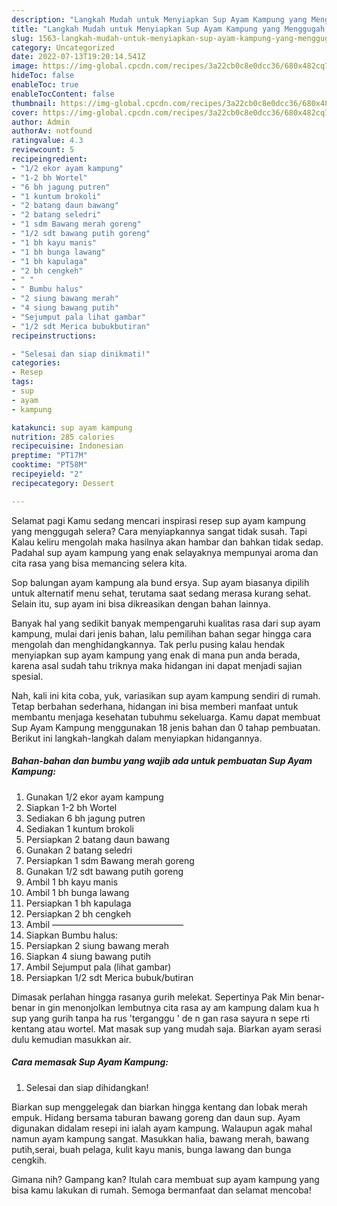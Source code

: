 ```yaml
---
description: "Langkah Mudah untuk Menyiapkan Sup Ayam Kampung yang Menggugah Selera, Buat Buka Puasa Lezat Sekali"
title: "Langkah Mudah untuk Menyiapkan Sup Ayam Kampung yang Menggugah Selera, Buat Buka Puasa Lezat Sekali"
slug: 1563-langkah-mudah-untuk-menyiapkan-sup-ayam-kampung-yang-menggugah-selera-buat-buka-puasa-lezat-sekali
category: Uncategorized
date: 2022-07-13T19:20:14.541Z
image: https://img-global.cpcdn.com/recipes/3a22cb0c8e0dcc36/680x482cq70/sup-ayam-kampung-foto-resep-utama.jpg
hideToc: false
enableToc: true
enableTocContent: false
thumbnail: https://img-global.cpcdn.com/recipes/3a22cb0c8e0dcc36/680x482cq70/sup-ayam-kampung-foto-resep-utama.jpg
cover: https://img-global.cpcdn.com/recipes/3a22cb0c8e0dcc36/680x482cq70/sup-ayam-kampung-foto-resep-utama.jpg
author: Admin
authorAv: notfound
ratingvalue: 4.3
reviewcount: 5
recipeingredient:
- "1/2 ekor ayam kampung"
- "1-2 bh Wortel"
- "6 bh jagung putren"
- "1 kuntum brokoli"
- "2 batang daun bawang"
- "2 batang seledri"
- "1 sdm Bawang merah goreng"
- "1/2 sdt bawang putih goreng"
- "1 bh kayu manis"
- "1 bh bunga lawang"
- "1 bh kapulaga"
- "2 bh cengkeh"
- " "
- " Bumbu halus"
- "2 siung bawang merah"
- "4 siung bawang putih"
- "Sejumput pala lihat gambar"
- "1/2 sdt Merica bubukbutiran"
recipeinstructions:

- "Selesai dan siap dinikmati!"
categories:
- Resep
tags:
- sup
- ayam
- kampung

katakunci: sup ayam kampung 
nutrition: 285 calories
recipecuisine: Indonesian
preptime: "PT17M"
cooktime: "PT58M"
recipeyield: "2"
recipecategory: Dessert

---
```



Selamat pagi Kamu sedang mencari inspirasi resep sup ayam kampung yang menggugah selera? Cara menyiapkannya sangat tidak susah. Tapi Kalau keliru mengolah maka hasilnya akan hambar dan bahkan tidak sedap. Padahal sup ayam kampung yang enak selayaknya mempunyai aroma dan cita rasa yang bisa memancing selera kita.


Sop balungan ayam kampung ala bund ersya. Sup ayam biasanya dipilih untuk alternatif menu sehat, terutama saat sedang merasa kurang sehat. Selain itu, sup ayam ini bisa dikreasikan dengan bahan lainnya.

Banyak hal yang sedikit banyak mempengaruhi kualitas rasa dari sup ayam kampung, mulai dari jenis bahan, lalu pemilihan bahan segar hingga cara mengolah dan menghidangkannya. Tak perlu pusing kalau hendak menyiapkan sup ayam kampung yang enak di mana pun anda berada, karena asal sudah tahu triknya maka hidangan ini dapat menjadi sajian spesial.


Nah, kali ini kita coba, yuk, variasikan sup ayam kampung sendiri di rumah. Tetap berbahan sederhana, hidangan ini bisa memberi manfaat untuk membantu menjaga kesehatan tubuhmu sekeluarga. Kamu dapat membuat Sup Ayam Kampung menggunakan 18 jenis bahan dan 0 tahap pembuatan. Berikut ini langkah-langkah dalam menyiapkan hidangannya.

<!--inarticleads1-->

##### Bahan-bahan dan bumbu yang wajib ada untuk pembuatan Sup Ayam Kampung:

1. Gunakan 1/2 ekor ayam kampung
1. Siapkan 1-2 bh Wortel
1. Sediakan 6 bh jagung putren
1. Sediakan 1 kuntum brokoli
1. Persiapkan 2 batang daun bawang
1. Gunakan 2 batang seledri
1. Persiapkan 1 sdm Bawang merah goreng
1. Gunakan 1/2 sdt bawang putih goreng
1. Ambil 1 bh kayu manis
1. Ambil 1 bh bunga lawang
1. Persiapkan 1 bh kapulaga
1. Persiapkan 2 bh cengkeh
1. Ambil  ———————————————
1. Siapkan  Bumbu halus:
1. Persiapkan 2 siung bawang merah
1. Siapkan 4 siung bawang putih
1. Ambil Sejumput pala (lihat gambar)
1. Persiapkan 1/2 sdt Merica bubuk/butiran


Dimasak perlahan hingga rasanya gurih melekat. Sepertinya Pak Min benar-benar in gin menonjolkan lembutnya cita rasa ay am kampung dalam kua h sup yang gurih tanpa ha rus &#39;terganggu &#39; de n gan rasa sayura n sepe rti kentang atau wortel. Mat masak sup yang mudah saja. Biarkan ayam serasi dulu kemudian masukkan air. 

<!--inarticleads2-->

##### Cara memasak Sup Ayam Kampung:


1. Selesai dan siap dihidangkan!

Biarkan sup menggelegak dan biarkan hingga kentang dan lobak merah empuk. Hidang bersama taburan bawang goreng dan daun sup. Ayam digunakan didalam resepi ini ialah ayam kampung. Walaupun agak mahal namun ayam kampung sangat. Masukkan halia, bawang merah, bawang putih,serai, buah pelaga, kulit kayu manis, bunga lawang dan bunga cengkih. 

Gimana nih? Gampang kan? Itulah cara membuat sup ayam kampung yang bisa kamu lakukan di rumah. Semoga bermanfaat dan selamat mencoba!
